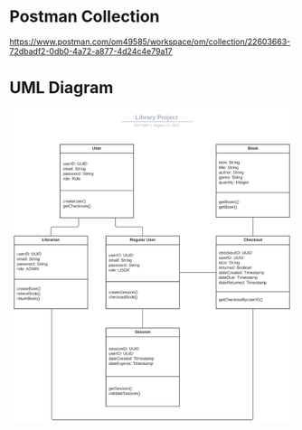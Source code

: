 # Postman Collection
https://www.postman.com/om49585/workspace/om/collection/22603663-72dbadf2-0db0-4a72-a877-4d24c4e79a17

# UML Diagram
![Screenshot](uml.svg)
